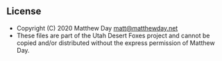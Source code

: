 ## License

- Copyright (C) 2020 Matthew Day matt@matthewday.net
- These files are part of the Utah Desert Foxes project and cannot be copied and/or distributed without the express permission of Matthew Day.
